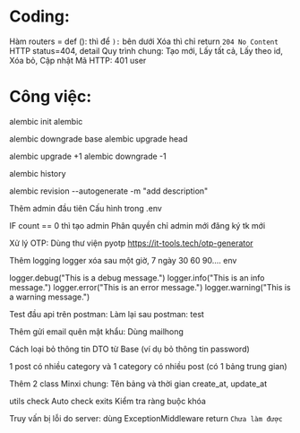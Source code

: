 <!-- thư viện pydantic -->
<!-- thư viện datetime -->
<!-- thư viện faker -->
<!-- thư viện typing python -->
<!-- Git -->
<!-- NodeJS MSA có post comment -->
<!-- mongodb -->

# Coding:

Hàm routers = def (): thì để `):` bên dưới
Xóa thì chỉ return `204 No Content`
HTTP status=404, detail
Quy trình chung: Tạo mới, Lấy tất cả, Lấy theo id, Xóa bỏ, Cập nhật
Mã HTTP: 401 user

# Công việc:

<!-- Sử dụng FastAPI framework (python) -->

<!-- !FastAPI -->

<!-- Sử dụng thư viện SQLAlchemy -->
<!-- Xây dựng 3 bảng -->

<!-- !SQLAlchemy -->
<!-- !ORM -->

<!-- Sử dụng method get/put/delete/post -->

<!-- Xác thực và phân quyền: -->
<!-- Thêm 1 bảng user -->
<!-- role là 1 hàng trong bảng với 2 loại "admin" và "user" -->
<!-- Password mã hóa rồi mới lưu vào database -->

<!-- Xác thực bằng jwt -->
<!-- jwt có xác thực thêm quyền của user -->
<!-- Các đầu api được phân quyền theo quyền của user -->

<!-- Phân quyền: -->
<!-- Admin all và CRUD thể loại -->
<!-- Thêm sửa xóa (posts, comment) chỉ chủ nhân -->

<!-- !jwt -->
<!-- !json -->
<!-- !hash -->

<!-- Sử dụng docker -->
<!-- Sử dụng mysql trong docker -->

<!-- !docker -->

<!-- Xử lý connect db với: -->
<!-- retry_delay: Thời gian chờ thử lại -->
<!-- retries: Số lần thử lại -->

<!-- Thêm validate: -->
<!-- dùng field_validator -->
<!-- và regex -->

<!-- !regex -->

<!-- Chuyển từ http sang https -->
<!-- !SSL -->

<!-- Dùng alembic quản lý SQL -->
<!-- Quản lý SQL .v1 .v2 Migration: Dùng `alembic` -->

alembic init alembic

alembic downgrade base
alembic upgrade head

alembic upgrade +1
alembic downgrade -1

alembic history

alembic revision --autogenerate -m "add description"

<!-- !alembic -->
<!-- @ Muốn dùng lệnh -->
<!-- alembic upgrade head -->
<!-- trong docker nhưng db chưa khởi động -->
<!-- dùng file .sh -->

Thêm admin đầu tiên
Cấu hình trong .env

IF count == 0 thì tạo admin
Phân quyền chỉ admin mới đăng ký tk mới

<!-- @ Có dùng trực tiếp trong app/api -->
<!-- https://gist.github.com/jsmsalt/26bf25844870d59eee17997727e3a631 -->

Xử lý OTP: Dùng thư viện pyotp
https://it-tools.tech/otp-generator

<!-- !pyotp -->
<!-- https://pyauth.github.io/pyotp -->
<!-- !Học thuật toán HOTP, TOTP -->
<!-- https://www.onelogin.com/learn/otp-totp-hotp -->

<!-- https://pinonote.wordpress.com/2018/11/27/thuat-toan-hmac-based-one-time-password-algorithm-hotp-va-time-based-one-time-password-totp-trong-google-authenticator/ -->

Thêm logging logger
xóa sau một giờ, 7 ngày 30 60 90.... env

logger.debug("This is a debug message.")
logger.info("This is an info message.")
logger.error("This is an error message.")
logger.warning("This is a warning message.")

<!-- ! -->
<!-- ################### -->

Test đầu api trên postman:
Làm lại sau
postman: test

<!-- ! Postman -->

Thêm gửi email quên mật khẩu: Dùng mailhong

<!-- Thêm gợi ý DTO có thể dùng fAker -->

Cách loại bỏ thông tin DTO từ Base (ví dụ bỏ thông tin password)

1 post có nhiều category và 1 category có nhiều post (có 1 bảng trung gian)

Thêm 2 class Minxi chung: Tên bảng và thời gian create_at, update_at

utils check Auto check exits Kiểm tra ràng buộc khóa

Truy vấn bị lỗi do server: dùng ExceptionMiddleware return
`Chưa làm được`

<!-- @Nhưng tất cả lỗi DB đều bị return -->
